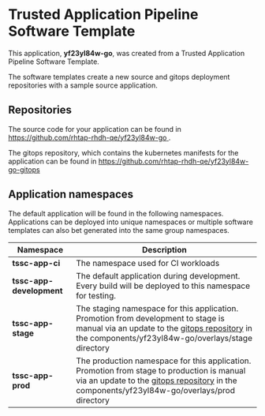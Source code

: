 # Trusted Application Pipeline Software Template

This application, **yf23yl84w-go**, was created from a Trusted Application Pipeline Software Template.

The software templates create a new source and gitops deployment repositories with a sample source application. 

## Repositories

The source code for your application can be found in [https://github.com/rhtap-rhdh-qe/yf23yl84w-go ](https://github.com/rhtap-rhdh-qe/yf23yl84w-go ).
 
The gitops repository, which contains the kubernetes manifests for the application can be found in 
[https://github.com/rhtap-rhdh-qe/yf23yl84w-go-gitops ](https://github.com/rhtap-rhdh-qe/yf23yl84w-go-gitops ) 

## Application namespaces 

The default application will be found in the following namespaces. Applications can be deployed into unique namespaces or multiple software templates can also bet generated into the same group namespaces.  

|  Namespace   |  Description   |  
| -------- | -------- |
| **tssc-app-ci** | The namespace used for CI workloads |
| **tssc-app-development** | The default application during development. Every build will be deployed to this namespace for testing. |
| **tssc-app-stage** | The staging namespace for this application. Promotion from development to stage is manual via an update to the [gitops repository](https://github.com/rhtap-rhdh-qe/yf23yl84w-go-gitops ) in the components/yf23yl84w-go/overlays/stage directory |
| **tssc-app-prod** | The production namespace for this application. Promotion from stage to production is manual via an update to the [gitops repository](https://github.com/rhtap-rhdh-qe/yf23yl84w-go-gitops ) in the components/yf23yl84w-go/overlays/prod directory |